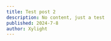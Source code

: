 ```yaml
---
title: Test post 2
description: No content, just a test
published: 2024-7-8
author: Xylight
---
```

